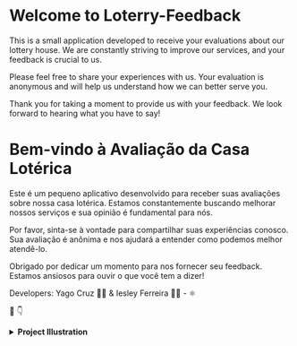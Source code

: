 # Welcome to Loterry-Feedback 


This is a small application developed to receive your evaluations about our lottery house. We are constantly striving to improve our services, and your feedback is crucial to us.

Please feel free to share your experiences with us. Your evaluation is anonymous and will help us understand how we can better serve you.

Thank you for taking a moment to provide us with your feedback. We look forward to hearing what you have to say!


# Bem-vindo à Avaliação da Casa Lotérica
Este é um pequeno aplicativo desenvolvido para receber suas avaliações sobre nossa casa lotérica. Estamos constantemente buscando melhorar nossos serviços e sua opinião é fundamental para nós.

Por favor, sinta-se à vontade para compartilhar suas experiências conosco. Sua avaliação é anônima e nos ajudará a entender como podemos melhor atendê-lo.

Obrigado por dedicar um momento para nos fornecer seu feedback. Estamos ansiosos para ouvir o que você tem a dizer!

Developers: Yago Cruz 👨‍💻 & Iesley Ferreira 👨‍💻 - ⚛️

📸 👇

<details>
  <summary><b>Project Illustration</b></summary>
  <div style="display: grid; grid-template-columns: 1fr 1fr; gap: 20px;">
    <img src="src/images/app1.png" alt="Project Screenshot" style="max-width: 100%; height: auto;">
    <img src="src/images/app2.png" alt="Project Screenshot" style="max-width: 100%; height: auto;">
    <img src="src/images/app3.png" alt="Project Screenshot" style="max-width: 100%; height: auto;">
    <img src="src/images/app4.png" alt="Project Screenshot" style="max-width: 100%; height: auto;">
    <img src="src/images/app5.png" alt="Project Screenshot" style="max-width: 100%; height: auto;">
  </div>
</details><br />

